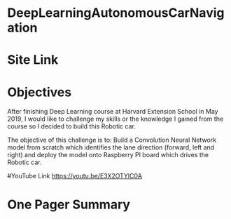 # DeepLearningAutonomousCarNavigation
# Site Link
# Objectives
After finishing Deep Learning course at Harvard Extension School in May 2019, I would like to challenge my skills or the knowledge I gained from the course so I decided to build this Robotic car.

The objective of this challenge is to: Build a Convolution Neural Network model from scratch which identifies the lane direction (forward, left and right) and deploy the model onto Raspberry PI board which drives the Robotic car.

#YouTube Link
https://youtu.be/E3X2OTYlC0A

# One Pager Summary
